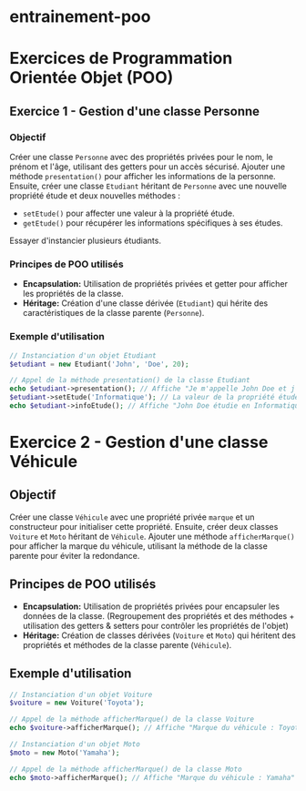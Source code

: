 # entrainement-poo

# Exercices de Programmation Orientée Objet (POO)

## Exercice 1 - Gestion d'une classe Personne

### Objectif
Créer une classe `Personne` avec des propriétés privées pour le nom, le prénom et l'âge, utilisant des getters pour un accès sécurisé. Ajouter une méthode `presentation()` pour afficher les informations de la personne. 
Ensuite, créer une classe `Etudiant` héritant de `Personne` avec une nouvelle propriété étude et deux nouvelles méthodes :  
- `setEtude()` pour affecter une valeur à la propriété étude.
- `getEtude()` pour récupérer les informations spécifiques à ses études.

Essayer d'instancier plusieurs étudiants. 

### Principes de POO utilisés
- **Encapsulation:** Utilisation de propriétés privées et getter pour afficher les propriétés de la classe.
- **Héritage:** Création d'une classe dérivée (`Etudiant`) qui hérite des caractéristiques de la classe parente (`Personne`).

### Exemple d'utilisation
```php
// Instanciation d'un objet Etudiant
$etudiant = new Etudiant('John', 'Doe', 20);

// Appel de la méthode presentation() de la classe Etudiant
echo $etudiant->presentation(); // Affiche "Je m'appelle John Doe et j'ai 20 ans."
$etudiant->setEtude('Informatique'); // La valeur de la propriété étude devient "Informatique"
echo $etudiant->infoEtude(); // Affiche "John Doe étudie en Informatique"
```

# Exercice 2 - Gestion d'une classe Véhicule

## Objectif
Créer une classe `Véhicule` avec une propriété privée `marque` et un constructeur pour initialiser cette propriété. Ensuite, créer deux classes `Voiture` et `Moto` héritant de `Véhicule`. Ajouter une méthode `afficherMarque()` pour afficher la marque du véhicule, utilisant la méthode de la classe parente pour éviter la redondance.

## Principes de POO utilisés
- **Encapsulation:** Utilisation de propriétés privées pour encapsuler les données de la classe. (Regroupement des propriétés et des méthodes + utilisation des getters & setters pour contrôler les propriétés de l'objet)
- **Héritage:** Création de classes dérivées (`Voiture` et `Moto`) qui héritent des propriétés et méthodes de la classe parente (`Véhicule`).

## Exemple d'utilisation
```php
// Instanciation d'un objet Voiture
$voiture = new Voiture('Toyota');

// Appel de la méthode afficherMarque() de la classe Voiture
echo $voiture->afficherMarque(); // Affiche "Marque du véhicule : Toyota"

// Instanciation d'un objet Moto 
$moto = new Moto('Yamaha');

// Appel de la méthode afficherMarque() de la classe Moto
echo $moto->afficherMarque(); // Affiche "Marque du véhicule : Yamaha"
``` 

